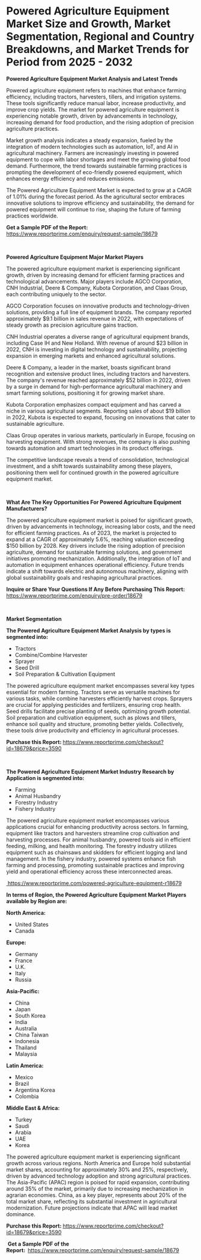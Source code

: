<p><h1>Powered Agriculture Equipment Market Size and Growth, Market Segmentation, Regional and Country Breakdowns, and Market Trends for Period from 2025 -  2032</h1></p><p><strong>Powered Agriculture Equipment Market Analysis and Latest Trends</strong></p>
<p><p>Powered agriculture equipment refers to machines that enhance farming efficiency, including tractors, harvesters, tillers, and irrigation systems. These tools significantly reduce manual labor, increase productivity, and improve crop yields. The market for powered agriculture equipment is experiencing notable growth, driven by advancements in technology, increasing demand for food production, and the rising adoption of precision agriculture practices.</p><p>Market growth analysis indicates a steady expansion, fueled by the integration of modern technologies such as automation, IoT, and AI in agricultural machinery. Farmers are increasingly investing in powered equipment to cope with labor shortages and meet the growing global food demand. Furthermore, the trend towards sustainable farming practices is prompting the development of eco-friendly powered equipment, which enhances energy efficiency and reduces emissions.</p><p>The Powered Agriculture Equipment Market is expected to grow at a CAGR of 1.01% during the forecast period. As the agricultural sector embraces innovative solutions to improve efficiency and sustainability, the demand for powered equipment will continue to rise, shaping the future of farming practices worldwide.</p></p>
<p><strong>Get a Sample PDF of the Report:&nbsp;</strong> <a href="https://www.reportprime.com/enquiry/request-sample/18679?utm_campaign=4439&utm_medium=2&utm_source=Github&utm_content=ia&utm_term=18052025&utm_id=powered-agriculture-equipment">https://www.reportprime.com/enquiry/request-sample/18679</a></p>
<p>&nbsp;</p>
<p><strong>Powered Agriculture Equipment Major Market Players</strong></p>
<p><p>The powered agriculture equipment market is experiencing significant growth, driven by increasing demand for efficient farming practices and technological advancements. Major players include AGCO Corporation, CNH Industrial, Deere & Company, Kubota Corporation, and Claas Group, each contributing uniquely to the sector.</p><p>AGCO Corporation focuses on innovative products and technology-driven solutions, providing a full line of equipment brands. The company reported approximately $9.1 billion in sales revenue in 2022, with expectations of steady growth as precision agriculture gains traction.</p><p>CNH Industrial operates a diverse range of agricultural equipment brands, including Case IH and New Holland. With revenue of around $23 billion in 2022, CNH is investing in digital technology and sustainability, projecting expansion in emerging markets and enhanced agricultural solutions.</p><p>Deere & Company, a leader in the market, boasts significant brand recognition and extensive product lines, including tractors and harvesters. The company's revenue reached approximately $52 billion in 2022, driven by a surge in demand for high-performance agricultural machinery and smart farming solutions, positioning it for growing market share.</p><p>Kubota Corporation emphasizes compact equipment and has carved a niche in various agricultural segments. Reporting sales of about $19 billion in 2022, Kubota is expected to expand, focusing on innovations that cater to sustainable agriculture.</p><p>Claas Group operates in various markets, particularly in Europe, focusing on harvesting equipment. With strong revenues, the company is also pushing towards automation and smart technologies in its product offerings.</p><p>The competitive landscape reveals a trend of consolidation, technological investment, and a shift towards sustainability among these players, positioning them well for continued growth in the powered agriculture equipment market.</p></p>
<p>&nbsp;</p>
<p><strong>What Are The Key Opportunities For Powered Agriculture Equipment Manufacturers?</strong></p>
<p><p>The powered agriculture equipment market is poised for significant growth, driven by advancements in technology, increasing labor costs, and the need for efficient farming practices. As of 2023, the market is projected to expand at a CAGR of approximately 5.6%, reaching valuation exceeding $150 billion by 2028. Key drivers include the rising adoption of precision agriculture, demand for sustainable farming solutions, and government initiatives promoting mechanization. Additionally, the integration of IoT and automation in equipment enhances operational efficiency. Future trends indicate a shift towards electric and autonomous machinery, aligning with global sustainability goals and reshaping agricultural practices.</p></p>
<p><strong>Inquire or Share Your Questions If Any Before Purchasing This Report:</strong> <a href="https://www.reportprime.com/enquiry/pre-order/18679?utm_campaign=4439&utm_medium=2&utm_source=Github&utm_content=ia&utm_term=18052025&utm_id=powered-agriculture-equipment">https://www.reportprime.com/enquiry/pre-order/18679</a></p>
<p>&nbsp;</p>
<p><strong>Market Segmentation</strong></p>
<p><strong>The Powered Agriculture Equipment Market Analysis by types is segmented into:</strong></p>
<p><ul><li>Tractors</li><li>Combine/Combine Harvester</li><li>Sprayer</li><li>Seed Drill</li><li>Soil Preparation & Cultivation Equipment</li></ul></p>
<p><p>The powered agriculture equipment market encompasses several key types essential for modern farming. Tractors serve as versatile machines for various tasks, while combine harvesters efficiently harvest crops. Sprayers are crucial for applying pesticides and fertilizers, ensuring crop health. Seed drills facilitate precise planting of seeds, optimizing growth potential. Soil preparation and cultivation equipment, such as plows and tillers, enhance soil quality and structure, promoting better yields. Collectively, these tools drive productivity and efficiency in agricultural processes.</p></p>
<p><strong>Purchase this Report:&nbsp;</strong><a href="https://www.reportprime.com/checkout?id=18679&price=3590&utm_campaign=4439&utm_medium=2&utm_source=Github&utm_content=ia&utm_term=18052025&utm_id=powered-agriculture-equipment">https://www.reportprime.com/checkout?id=18679&price=3590</a></p>
<p>&nbsp;</p>
<p><strong>The Powered Agriculture Equipment Market Industry Research by Application is segmented into:</strong></p>
<p><ul><li>Farming</li><li>Animal Husbandry</li><li>Forestry Industry</li><li>Fishery Industry</li></ul></p>
<p><p>The powered agriculture equipment market encompasses various applications crucial for enhancing productivity across sectors. In farming, equipment like tractors and harvesters streamline crop cultivation and harvesting processes. For animal husbandry, powered tools aid in efficient feeding, milking, and health monitoring. The forestry industry utilizes equipment such as chainsaws and skidders for efficient logging and land management. In the fishery industry, powered systems enhance fish farming and processing, promoting sustainable practices and improving yield and operational efficiency across these interconnected areas.</p></p>
<p><a href="https://www.reportprime.com/powered-agriculture-equipment-r18679?utm_campaign=4439&utm_medium=2&utm_source=Github&utm_content=ia&utm_term=18052025&utm_id=powered-agriculture-equipment">&nbsp;https://www.reportprime.com/powered-agriculture-equipment-r18679</a></p>
<p><strong>In terms of Region, the Powered Agriculture Equipment Market Players available by Region are:</strong></p>
<p>
    <p> <strong> North America: </strong>
        <ul>
            <li>United States</li>
            <li>Canada</li>
        </ul>
        </p> 
    <p> <strong> Europe: </strong>
        <ul>
            <li>Germany</li>
            <li>France</li>
            <li>U.K.</li>
            <li>Italy</li>
            <li>Russia</li>
        </ul>
        </p> 
    <p> <strong> Asia-Pacific: </strong>
        <ul>
            <li>China</li>
            <li>Japan</li>
            <li>South Korea</li>
            <li>India</li>
            <li>Australia</li>
            <li>China Taiwan</li>
            <li>Indonesia</li>
            <li>Thailand</li>
            <li>Malaysia</li>
        </ul>
        </p> 
    <p> <strong> Latin America: </strong>
        <ul>
            <li>Mexico</li>
            <li>Brazil</li>
            <li>Argentina Korea</li>
            <li>Colombia</li>
        </ul>
        </p> 
    <p> <strong> Middle East & Africa: </strong>
        <ul>
            <li>Turkey</li>
            <li>Saudi</li>
            <li>Arabia</li>
            <li>UAE</li>
            <li>Korea</li>
        </ul>
    </p>
    </p>
<p><p>The powered agriculture equipment market is experiencing significant growth across various regions. North America and Europe hold substantial market shares, accounting for approximately 30% and 25%, respectively, driven by advanced technology adoption and strong agricultural practices. The Asia-Pacific (APAC) region is poised for rapid expansion, contributing around 35% of the market, primarily due to increasing mechanization in agrarian economies. China, as a key player, represents about 20% of the total market share, reflecting its substantial investment in agricultural modernization. Future projections indicate that APAC will lead market dominance.</p></p>
<p><strong>Purchase this Report: </strong><a href="https://www.reportprime.com/checkout?id=18679&price=3590&utm_campaign=4439&utm_medium=2&utm_source=Github&utm_content=ia&utm_term=18052025&utm_id=powered-agriculture-equipment">https://www.reportprime.com/checkout?id=18679&price=3590</a></p>
<p>&nbsp;<strong>Get a Sample PDF of the Report:&nbsp;&nbsp;</strong><a href="https://www.reportprime.com/enquiry/request-sample/18679?utm_campaign=4439&utm_medium=2&utm_source=Github&utm_content=ia&utm_term=18052025&utm_id=powered-agriculture-equipment">https://www.reportprime.com/enquiry/request-sample/18679</a></p>
<p><strong></strong></p>
<p><p></p><p></p><p></p></p>
